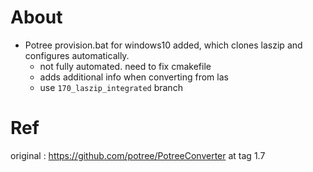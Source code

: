# About
* Potree provision.bat for windows10 added, which clones laszip and configures automatically.
  * not fully automated. need to fix cmakefile
  * adds additional info when converting from las
  * use `170_laszip_integrated` branch
  
# Ref
original : https://github.com/potree/PotreeConverter at tag 1.7

